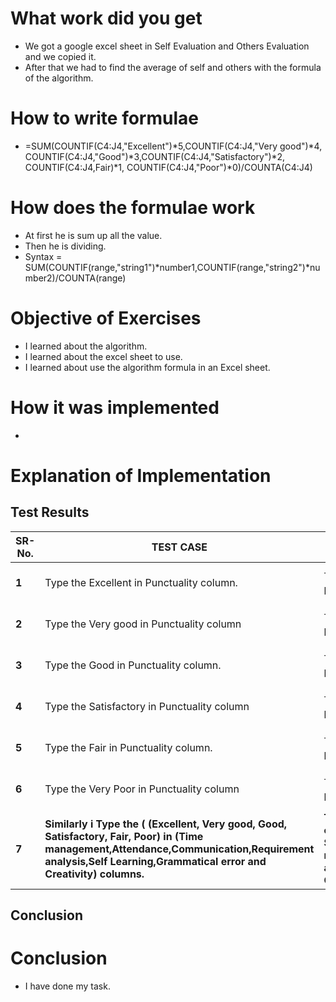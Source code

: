 # What work did you get 
 + We got a google excel sheet in Self Evaluation and Others Evaluation and we copied it.
 + After that we had to find the average of self and others with the formula of the algorithm.
# How to write formulae

* =SUM(COUNTIF(C4:J4,"Excellent")*5,COUNTIF(C4:J4,"Very good")*4,
COUNTIF(C4:J4,"Good")*3,COUNTIF(C4:J4,"Satisfactory")*2, COUNTIF(C4:J4,Fair)*1,
COUNTIF(C4:J4,"Poor")*0)/COUNTA(C4:J4)

# How does the formulae work
+ At first he is sum up all the value.
+ Then he is dividing.
+ Syntax = SUM(COUNTIF(range,"string1")*number1,COUNTIF(range,"string2")*number2)/COUNTA(range)

# Objective of Exercises
+ I learned about the algorithm.
+ I learned about the excel sheet to use.
+ I learned about use the algorithm formula in an Excel sheet.

# How it was implemented
+ 

# Explanation of Implementation

## Test Results

| **SR-No.** | **TEST CASE** | **TEST OUTCOME** | **EXPECTED OUTCOME** | **STATUS** | **REMARKS** |
| --- | --- | --- | --- | --- | ---- |
| **1** | Type the Excellent in Punctuality column. | The Value 5 successfully print in average column when I put the Excellent in Punctuality column. | After put the Excellent  in Punctuality column successfully printed the value 5 in the average column. | **Passed** | Testing has been passed |
| **2** | Type the Very good in Punctuality column | The Value 4 successfully print in average column when i put the Very good in Punctuality column. | After put the Very good  in Punctuality column successfully printed the value 4 in the average column. | **Passed** | Testing has been passed |
| **3** | Type the Good in Punctuality column. | The Value 3 successfully print in average column when I put the Good in Punctuality column. | After put the Good in Punctuality column successfully printed the value 3 in the average column. | **Passed** | Testing has been passed |
| **4** | Type the Satisfactory in Punctuality column | The Value 2 successfully print in average column when i put the Satisfactory in Punctuality column. | After put the Satisfactory in Punctuality column successfully printed the value 2 in the average column. | **Passed** | Testing has been passed |
| **5** | Type the Fair in Punctuality column. | The Value 1 successfully print in average column when I put the Fair in Punctuality column. | After put the Fair  in Punctuality column successfully printed the value 1 in the average column. | **Passed** | Testing has been passed |
| **6** | Type the Very Poor in Punctuality column | The Value 0 successfully print in average column when i put the Poor in Punctuality column. | After put the Poor  in Punctuality column successfully printed the value 1 in the average column. | **Passed** | Testing has been passed |
| **7** | **Similarly i Type the ( (Excellent, Very good, Good, Satisfactory, Fair, Poor)  in (Time management,Attendance,Communication,Requirement analysis,Self Learning,Grammatical error and Creativity) columns.** | **The Value (5,4,3,2,1,0) successfully print in average column when i put the (Excellent, Very good, Good, Satisfactory, Fair, Poor) in (Time management,Attendance,Communication,Requirement analysis,Self Learning,Grammatical error and Creativity)** | **After put the (Excellent, Very good, Good, Satisfactory, Fair, Poor)  in (Time management,Attendance,Communication,Requirement analysis,Self Learning,Grammatical error and Creativity columns successfully printed the value (5, 4, 3, 2, 1, 0) in the average column.** | **Passed** | **Testing has been passed** |

## Conclusion


# Conclusion
+ I have done my task.

